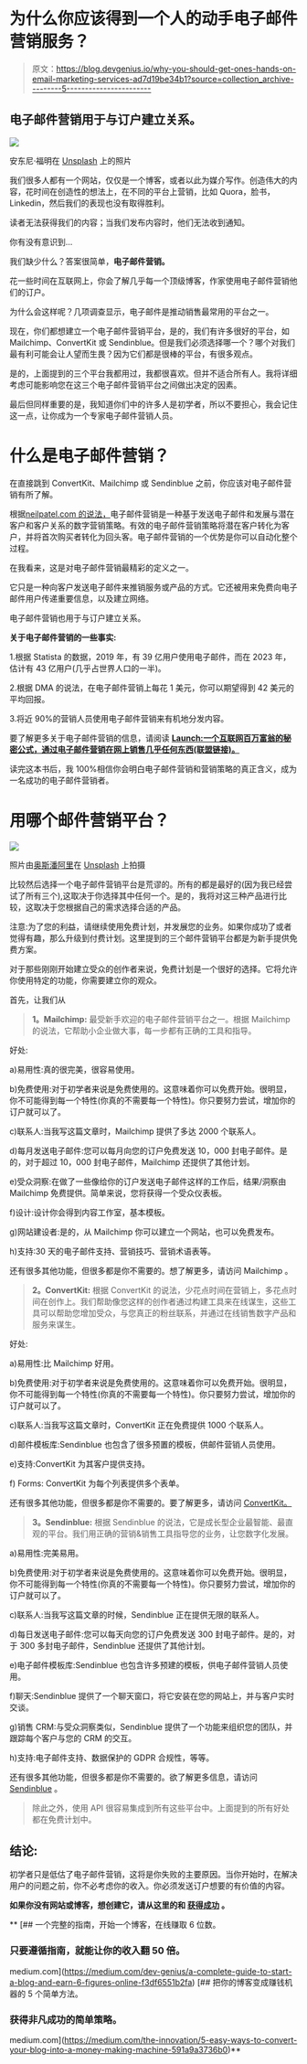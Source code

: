 # 为什么你应该得到一个人的动手电子邮件营销服务？

> 原文：<https://blog.devgenius.io/why-you-should-get-ones-hands-on-email-marketing-services-ad7d19be34b1?source=collection_archive---------5----------------------->

## 电子邮件营销用于与订户建立关系。

![](img/42ebd819c4563aa6b4198d12b0286ec8.png)

安东尼·福明在 [Unsplash](https://unsplash.com?utm_source=medium&utm_medium=referral) 上的照片

我们很多人都有一个网站，仅仅是一个博客，或者以此为媒介写作。创造伟大的内容，花时间在创造性的想法上，在不同的平台上营销，比如 Quora，脸书，Linkedin，然后我们的表现也没有取得胜利。

读者无法获得我们的内容；当我们发布内容时，他们无法收到通知。

你有没有意识到…

我们缺少什么？答案很简单，**电子邮件营销。**

花一些时间在互联网上，你会了解几乎每一个顶级博客，作家使用电子邮件营销他们的订户。

为什么会这样呢？几项调查显示，电子邮件是推动销售最常用的平台之一。

现在，你们都想建立一个电子邮件营销平台，是的，我们有许多很好的平台，如 Mailchimp、ConvertKit 或 Sendinblue。但是我们必须选择哪一个？哪个对我们最有利可能会让人望而生畏？因为它们都是很棒的平台，有很多观点。

是的，上面提到的三个平台我都用过，我都很喜欢。但并不适合所有人。我将详细考虑可能影响您在这三个电子邮件营销平台之间做出决定的因素。

最后但同样重要的是，我知道你们中的许多人是初学者，所以不要担心，我会记住这一点，让你成为一个专家电子邮件营销人员。

# 什么是电子邮件营销？

在直接跳到 ConvertKit、Mailchimp 或 Sendinblue 之前，你应该对电子邮件营销有所了解。

根据[neilpatel.com 的说法，](https://neilpatel.com/blog/beginners-guide-email-marketing/)电子邮件营销是一种基于发送电子邮件和发展与潜在客户和客户关系的数字营销策略。有效的电子邮件营销策略将潜在客户转化为客户，并将首次购买者转化为回头客。电子邮件营销的一个优势是你可以自动化整个过程。

在我看来，这是对电子邮件营销最精彩的定义之一。

它只是一种向客户发送电子邮件来推销服务或产品的方式。它还被用来免费向电子邮件用户传递重要信息，以及建立网络。

电子邮件营销也用于与订户建立关系。

**关于电子邮件营销的一些事实:**

1.根据 Statista 的数据，2019 年，有 39 亿用户使用电子邮件，而在 2023 年，估计有 43 亿用户(几乎占世界人口的一半)。

2.根据 DMA 的说法，在电子邮件营销上每花 1 美元，你可以期望得到 42 美元的平均回报。

3.将近 90%的营销人员使用电子邮件营销来有机地分发内容。

要了解更多关于电子邮件营销的信息，请阅读 [**Launch:一个互联网百万富翁的秘密公式，通过电子邮件营销在网上销售几乎任何东西(联盟链接)。**](https://amzn.to/3nHbNTK.)

读完这本书后，我 100%相信你会明白电子邮件营销和营销策略的真正含义，成为一名成功的电子邮件营销者。

# 用哪个邮件营销平台？

![](img/326f89b2b509550a86ac77a27fcc22b8.png)

照片由[奥斯潘阿里](https://unsplash.com/@ospanali?utm_source=medium&utm_medium=referral)在 [Unsplash](https://unsplash.com?utm_source=medium&utm_medium=referral) 上拍摄

比较然后选择一个电子邮件营销平台是荒谬的。所有的都是最好的(因为我已经尝试了所有三个),这取决于你选择其中任何一个。是的，我将对这三种产品进行比较，这取决于您根据自己的需求选择合适的产品。

注意:为了您的利益，请继续使用免费计划，并发展您的业务。如果你成功了或者觉得有趣，那么升级到付费计划。这里提到的三个邮件营销平台都是为新手提供免费方案。

对于那些刚刚开始建立受众的创作者来说，免费计划是一个很好的选择。它将允许你使用特定的功能，你需要建立你的观众。

首先，让我们从

> **1。Mailchimp:** 最受新手欢迎的电子邮件营销平台之一。根据 Mailchimp 的说法，它帮助小企业做大事，每一步都有正确的工具和指导。

好处:

a)易用性:真的很完美，很容易使用。

b)免费使用:对于初学者来说是免费使用的。这意味着你可以免费开始。很明显，你不可能得到每一个特性(你真的不需要每一个特性)。你只要努力尝试，增加你的订户就可以了。

c)联系人:当我写这篇文章时，Mailchimp 提供了多达 2000 个联系人。

d)每月发送电子邮件:您可以每月向您的订户免费发送 10，000 封电子邮件。是的，对于超过 10，000 封电子邮件，Mailchimp 还提供了其他计划。

e)受众洞察:在做了一些像给你的订户发送电子邮件这样的工作后，结果/洞察由 Mailchimp 免费提供。简单来说，您将获得一个受众仪表板。

f)设计:设计你会得到内容工作室，基本模板。

g)网站建设者:是的，从 Mailchimp 你可以建立一个网站，也可以免费发布。

h)支持:30 天的电子邮件支持、营销技巧、营销术语表等。

还有很多其他功能，但很多都是你不需要的。想了解更多，请访问 Mailchimp 。

> **2。ConvertKit:** 根据 ConvertKit 的说法，少花点时间在营销上，多花点时间在创作上。我们帮助像您这样的创作者通过构建工具来在线谋生，这些工具可以帮助您增加受众，与您真正的粉丝联系，并通过在线销售数字产品和服务来谋生。

好处:

a)易用性:比 Mailchimp 好用。

b)免费使用:对于初学者来说是免费使用的。这意味着你可以免费开始。很明显，你不可能得到每一个特性(你真的不需要每一个特性)。你只要努力尝试，增加你的订户就可以了。

c)联系人:当我写这篇文章时，ConvertKit 正在免费提供 1000 个联系人。

d)邮件模板库:Sendinblue 也包含了很多预置的模板，供邮件营销人员使用。

e)支持:ConvertKit 为其客户提供支持。

f) Forms: ConvertKit 为每个列表提供多个表单。

还有很多其他功能，但很多都是你不需要的。要了解更多，请访问 [ConvertKit。](https://convertkit.com/pricing)

> **3。Sendinblue:** 根据 Sendinblue 的说法，它是成长型企业最智能、最直观的平台。我们用正确的营销&销售工具指导您的业务，让您数字化发展。

a)易用性:完美易用。

b)免费使用:对于初学者来说是免费使用的。这意味着你可以免费开始。很明显，你不可能得到每一个特性(你真的不需要每一个特性)。你只要努力尝试，增加你的订户就可以了。

c)联系人:当我写这篇文章的时候，Sendinblue 正在提供无限的联系人。

d)每日发送电子邮件:您可以每天向您的订户免费发送 300 封电子邮件。是的，对于 300 多封电子邮件，Sendinblue 还提供了其他计划。

e)电子邮件模板库:Sendinblue 也包含许多预建的模板，供电子邮件营销人员使用。

f)聊天:Sendinblue 提供了一个聊天窗口，将它安装在您的网站上，并与客户实时交谈。

g)销售 CRM:与受众洞察类似，Sendinblue 提供了一个功能来组织您的团队，并跟踪每个客户与您的 CRM 的交互。

h)支持:电子邮件支持、数据保护的 GDPR 合规性，等等。

还有很多其他功能，但很多都是你不需要的。欲了解更多信息，请访问 [Sendinblue](https://www.sendinblue.com/pricing/) 。

> 除此之外，使用 API 很容易集成到所有这些平台中。上面提到的所有好处都在免费计划中。

## **结论:**

初学者只是低估了电子邮件营销，这将是你失败的主要原因。当你开始时，在解决用户的问题之前，你不必考虑你的收入。你必须发送订户想要的有价值的内容。

**如果你没有网站或博客，想创建它，请从这里的**[](https://medium.com/dev-genius/a-complete-guide-to-start-a-blog-and-earn-6-figures-online-f3df6551b2fa)****和** [**获得成功**](https://medium.com/the-innovation/5-easy-ways-to-convert-your-blog-into-a-money-making-machine-591a9a3736b0) **。****

**[](https://medium.com/dev-genius/a-complete-guide-to-start-a-blog-and-earn-6-figures-online-f3df6551b2fa) [## 一个完整的指南，开始一个博客，在线赚取 6 位数。

### 只要遵循指南，就能让你的收入翻 50 倍。

medium.com](https://medium.com/dev-genius/a-complete-guide-to-start-a-blog-and-earn-6-figures-online-f3df6551b2fa) [](https://medium.com/the-innovation/5-easy-ways-to-convert-your-blog-into-a-money-making-machine-591a9a3736b0) [## 把你的博客变成赚钱机器的 5 个简单方法。

### 获得非凡成功的简单策略。

medium.com](https://medium.com/the-innovation/5-easy-ways-to-convert-your-blog-into-a-money-making-machine-591a9a3736b0)**